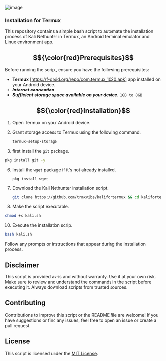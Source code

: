![image](https://github.com/user-attachments/assets/b9f9cb33-697c-4923-9fec-156558006e17)

###  Installation  for Termux

This repository contains a simple bash script to automate the installation process of Kali Nethunter in Termux, an Android terminal emulator and Linux environment app.

## $${\color{red}Prerequisites}$$

Before running the script, ensure you have the following prerequisites:

- **Termux** [https://f-droid.org/repo/com.termux_1020.apk] app installed on your Android device.
- ***Internet connection***
- ***Sufficient storage space available on your device.*** `1GB to 8GB`

## $${\color{red}Installation}$$

1. Open Termux on your Android device.

2. Grant storage access to Termux using the following command.
      ```bash
   termux-setup-storage
      ```
4. first install the `git` package.
```bash
pkg install git -y
```

6. Install the `wget` package if it's not already installed.

   ```bash
   pkg install wget
   ```

8. Download the Kali Nethunter installation script.

   ```bash
   git clone https://github.com/trmxvibs/kalifortermux && cd kalifortermux 

9. Make the script executable.
```bash
chmod +x kali.sh
```

10. Execute the installation scrip.

    
```bash
bash kali.sh
```

Follow any prompts or instructions that appear during the installation process.

## Disclaimer

This script is provided as-is and without warranty. Use it at your own risk. Make sure to review and understand the commands in the script before executing it. Always download scripts from trusted sources.

## Contributing

Contributions to improve this script or the README file are welcome! If you have suggestions or find any issues, feel free to open an issue or create a pull request.

## License

This script is licensed under the [MIT License](LICENSE).
